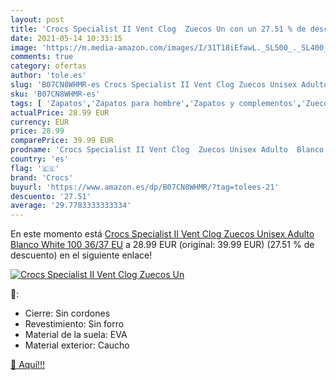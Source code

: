 ```yaml
---
layout: post
title: 'Crocs Specialist II Vent Clog  Zuecos Un con un 27.51 % de descuento'
date: 2021-05-14 10:33:15
image: 'https://m.media-amazon.com/images/I/31T18iEfawL._SL500_._SL400_.jpg'
comments: true
category: ofertas
author: 'tole.es'
slug: 'B07CN8WHMR-es Crocs Specialist II Vent Clog Zuecos Unisex Adulto Blanco...'
sku: 'B07CN8WHMR-es'
tags: [ 'Zapatos','Zapatos para hombre','Zapatos y complementos','Zuecos y mules para hombre','crocs','zuecos', ]
actualPrice: 28.99 EUR
currency: EUR
price: 28.99
comparePrice: 39.99 EUR
prodname: 'Crocs Specialist II Vent Clog  Zuecos Unisex Adulto  Blanco  White 100   36/37 EU'
country: 'es'
flag: '🇪🇸'
brand: 'Crocs'
buyurl: 'https://www.amazon.es/dp/B07CN8WHMR/?tag=tolees-21'
descuento: '27.51'
average: '29.7783333333334'
---
```


En este momento está [Crocs Specialist II Vent Clog  Zuecos Unisex Adulto  Blanco  White 100   36/37 EU](https://www.amazon.es/dp/B07CN8WHMR/?tag=tolees-21) a 28.99 EUR (original: 39.99 EUR) (27.51 %  de descuento) en el siguiente enlace!

[![Crocs Specialist II Vent Clog  Zuecos Un](https://m.media-amazon.com/images/I/31T18iEfawL._SL500_._SL400_.jpg)](https://www.amazon.es/dp/B07CN8WHMR/?tag=tolees-21)

🔎:

- Cierre: Sin cordones
- Revestimiento: Sin forro
- Material de la suela: EVA
- Material exterior: Caucho

[🛒 Aquí!!!](https://www.amazon.es/dp/B07CN8WHMR/?tag=tolees-21)
